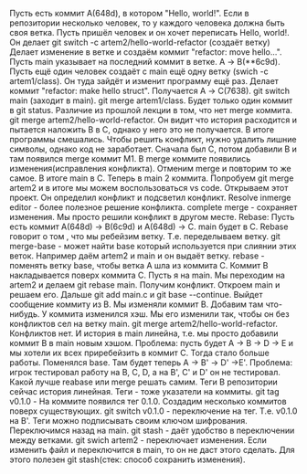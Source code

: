 Пусть есть коммит А(648d), в котором "Hello, world!". Если в репозитории несколько человек, то у каждого человека должна быть своя ветка. Пусть пришёл человек и он хочет переписать Hello, world!. Он делает git switch -c artem2/hello-world-refactor (создаёт ветку) Делает изменение в ветке и создаём коммит "refactor: move hello...". Пусть main указывает на последний коммит в ветке. А -> B(**6с9d). Пусть ещё один человек создаёт с main ещё одну ветку (swich -c artem1/class). Он туда зайдёт и изменит программу ещё раз. Делает коммит "refactor: make hello struct".  Получается А -> C(7638). git switch main (заходит в main). git merge artem1/class. Будет только один коммит в git status. Различие из прошлой лекции в том, что нет merge коммита. 
git merge artem2/hello-world-refactor. Он видит что история расходится и пытается наложить B в С, однако у него это не получается. В итоге программы смешались. Чтобы решить конфликт, нужно удалить лишние символы, однако код не заработает. Сначала был С, потом добавили B и там появился merge коммит M1. В merge коммите появились изменения(исправления конфликта). Отменим merge и повторим то же самое. В итоге main в С. Теперь в main 2 коммита. Попробуем git merge artem2 и в итоге мы можем воспользоваться vs code. Открываем этот проект. Он определил конфликт и подсветил конфликт. Resolve inmerge editor - более полезное решение конфликта. complete merge - сохраняет изменения. Мы просто решили конфликт в другом месте. 
Rebase: Пусть есть коммит A(648d) -> B(6c9d) и A(648d) -> C. main будет в С. Rebase говорит о том , что мы ребейзим ветку. Т.е. переделываем ветку. 
git merge-base - может найти base который используется при слиянии этих веток. Например даём artem2 и main и он выдаёт ветку. rebase - поменять ветку base, чтобы ветка А шла из коммита С. Коммит B накладывается поверх коммита C. Пусть я на main. Мы переходим на artem2 и делаем git rebase main. Получим конфликт. Откроем main и решаем его.  Дальше git add main.c и git base --continue. Выйдет сообщение коммиту из B. Мы изменяли коммит B. Добавим там что-нибудь. У коммита изменился хэш. Мы его изменили так, чтобы он без конфликтов сел на ветку main. git merge artem2/hello-world-refactor. Конфликтов нет. И история в main линейна, т.е. мы просто добавили коммит B в main новым хэшом. Проблема: пусть будет A -> B -> D -> E и мы хотели их всех приребейзить в коммит C. Тогда стало больше работы. Поменялся base. Там будет теперь A -> B' -> D' ->E'. Проблема: игрок тестировал работу на B, C, D, а на B', C' и D' он не тестировал. Какой лучше reabase или merge решать самим. 
					Теги
В репозитории сейчас история линейная. Теги - тоже указатели на коммиты. 
git tag v0.1.0 - На коммите появился тег 0.1.0.
Создадим несколько коммитов поверх существующих.
git switch v0.1.0 - переключение на тег. Т.е. v0.1.0 на B'. Теги можно подписывать своим ключом шифрования. 
Переключимся назад на main. 
git stash - даёт удобство в переключении между ветками. 
git swich artem2 - переключает изменения. 
Если изменить файл и переключится в main, то он не даст этого сделать. Для этого полезен git stash(стек: способ сохранить изменения). 
